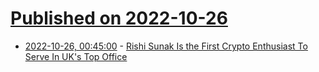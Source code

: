 # [Published on 2022-10-26](index.md)

* [2022-10-26, 00:45:00](https://news.slashdot.org/story/22/10/25/2130241/rishi-sunak-is-the-first-crypto-enthusiast-to-serve-in-uks-top-office?utm_source=rss1.0mainlinkanon&utm_medium=feed) - [Rishi Sunak Is the First Crypto Enthusiast To Serve In UK's Top Office](https://news.slashdot.org/story/22/10/25/2130241/rishi-sunak-is-the-first-crypto-enthusiast-to-serve-in-uks-top-office?utm_source=rss1.0mainlinkanon&utm_medium=feed)
